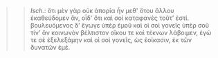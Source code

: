 

>>  *Isch.*: ὅτι μὲν γὰρ οὐκ ἀπορία ἦν μεθ' ὅτου ἄλλου ἐκαθεύδομεν ἄν, οἶδ' ὅτι καὶ σοὶ καταφανὲς τοῦτ' ἐστί. βουλευόμενος δ' ἔγωγε ὑπὲρ ἐμοῦ καὶ οἱ σοὶ γονεῖς ὑπὲρ σοῦ τίν' ἂν κοινωνὸν βέλτιστον οἴκου τε καὶ τέκνων λάβοιμεν, ἐγώ τε σὲ ἐξελεξάμην καὶ οἱ σοὶ γονεῖς, ὡς ἐοίκασιν, ἐκ τῶν δυνατῶν ἐμέ.
